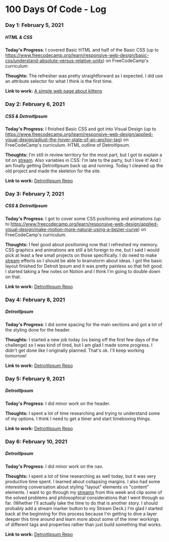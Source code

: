 # 100 Days Of Code - Log

### Day 1: February 5, 2021
##### HTML & CSS

**Today's Progress**: I covered Basic HTML and half of the Basic CSS (up to https://www.freecodecamp.org/learn/responsive-web-design/basic-css/understand-absolute-versus-relative-units) on FreeCodeCamp's curriculum

**Thoughts:** The refresher was pretty straightforward as I expected. I did use an attribute selector for what I think is the first time.

**Link to work:** [A simple web page about kittens](https://codepen.io/jeseekia/pen/wvoGvXK)

### Day 2: February 6, 2021
##### CSS & DetroitIpsum

**Today's Progress**: I finished Basic CSS and got into Visual Design (up to https://www.freecodecamp.org/learn/responsive-web-design/applied-visual-design/adjust-the-hover-state-of-an-anchor-tag) on FreeCodeCamp's curriculum. HTML outline of DetroitIpsum.

**Thoughts:** I'm still in review territory for the most part, but I got to explain a lot on [stream](http://twitch.tv/metadevgirl). Also variables in CSS: I'm late to the party, but I love it! And I am finally getting DetroitIpsum back up and running. Today I cleaned up the old project and made the skeleton for the site.

**Link to work:** [DetroitIpsum Repo](https://github.com/jeseekia/DetroitIpsum/commit/c05baa42a8f52d41f136b87f6593b604176e6327)

### Day 3: February 7, 2021
##### CSS & DetroitIpsum

**Today's Progress**: I got to cover some CSS positioning and animations (up to https://www.freecodecamp.org/learn/responsive-web-design/applied-visual-design/make-motion-more-natural-using-a-bezier-curve) on FreeCodeCamp's curriculum.

**Thoughts:** I feel good about positioning now that I refreshed my memory. CSS graphics and animations are still a bit foreign to me, but I said I would pick at least a few small projects on those specifically. I do need to make [stream](http://twitch.tv/metadevgirl) effects so I should be able to brainstorm about ideas. I got the basic layout finished for Detroit Ipsum and it was pretty painless so that felt good. I started taking a few notes on Notion and I think I'm going to double down on that.

**Link to work:** [DetroitIpsum Repo](https://github.com/jeseekia/DetroitIpsum/commits/site-layout)

### Day 4: February 8, 2021
##### DetroitIpsum

**Today's Progress**: I did some spacing for the main sections and got a lot of the styling done for the header.

**Thoughts:** I started a new job today (vs being off the first few days of the challenge) so I was kind of tired, but I am glad I made some progress. I didn't get done like I originally planned. That's ok. I'll keep working tomorrow!

**Link to work:** [DetroitIpsum Repo](https://github.com/jeseekia/DetroitIpsum/commit/2d9546d376e1afc99268448ee520ce55e69a19f5)

### Day 5: February 9, 2021
##### DetroitIpsum

**Today's Progress**: I did minor work on the header.

**Thoughts:** I spent a lot of time researching and trying to understand some of my options. I think I need to get a timer and start timeboxing things.

**Link to work:** [DetroitIpsum Repo](https://github.com/jeseekia/DetroitIpsum/commit/183c0c2301952ffdd41cc002c0294de97ab199ec)

### Day 6: February 10, 2021
##### DetroitIpsum

**Today's Progress**: I did minor work on the nav.

**Thoughts:** I spent a lot of time researching as well today, but it was very productive time spent. I learned about collapsing margins. I also had some interesting conversation about styling "layout" elements vs "content" elements. I want to go through my [streams](http://twitch.tv/metadevgirl) from this week and clip some of the solved problems and philosophical considerations that I went through so far. (Whether I'll actually take the time to do that is another story. I should probably add a stream marker button to my Stream Deck.) I'm glad I started back at the beginning for this process because I'm getting to dive a layer deeper this time around and learn more about some of the inner workings of different tags and properties rather than just build something that works.

**Link to work:** [DetroitIpsum Repo](https://github.com/jeseekia/DetroitIpsum/commit/f88268f39ecba1006c4c1e36ad4445454022d5e3)
